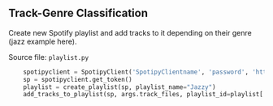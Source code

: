 ## Track-Genre Classification
Create new Spotify playlist and add tracks to it depending on their genre (jazz example here).

Source file: `playlist.py`
```python
    spotipyclient = SpotipyClient('SpotipyClientname', 'password', 'http://localhost:8080', '')
    sp = spotipyclient.get_token()
    playlist = create_playlist(sp, playlist_name="Jazzy")
    add_tracks_to_playlist(sp, args.track_files, playlist_id=playlist['id'], genre="jazz")
```
